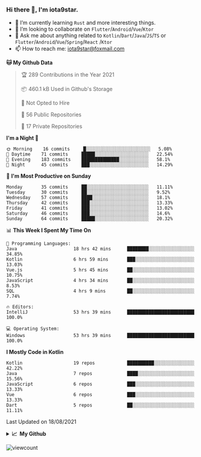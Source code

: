 ### Hi there 👋, I'm iota9star.

- 🌱 I’m currently learning `Rust` and more interesting things.
- 👯 I’m looking to collaborate on `Flutter`/`Android`/`Vue`/`Ktor`
- 💬 Ask me about anything related to `Kotlin`/`Dart`/`Java`/`JS`/`TS` or `Flutter`/`Android`/`Vue`/`Spring`/`React`
  /`Ktor`
- 📫 How to reach me: [iota9star@foxmail.com](iota9star@foxmail.com)



<!--START_SECTION:waka-->
**🐱 My Github Data** 

> 🏆 289 Contributions in the Year 2021
 > 
> 📦 460.1 kB Used in Github's Storage 
 > 
> 🚫 Not Opted to Hire
 > 
> 📜 56 Public Repositories 
 > 
> 🔑 17 Private Repositories  
 > 
**I'm a Night 🦉** 

```text
🌞 Morning    16 commits     █░░░░░░░░░░░░░░░░░░░░░░░░   5.08% 
🌆 Daytime    71 commits     █████░░░░░░░░░░░░░░░░░░░░   22.54% 
🌃 Evening    183 commits    ██████████████░░░░░░░░░░░   58.1% 
🌙 Night      45 commits     ███░░░░░░░░░░░░░░░░░░░░░░   14.29%

```
📅 **I'm Most Productive on Sunday** 

```text
Monday       35 commits     ██░░░░░░░░░░░░░░░░░░░░░░░   11.11% 
Tuesday      30 commits     ██░░░░░░░░░░░░░░░░░░░░░░░   9.52% 
Wednesday    57 commits     ████░░░░░░░░░░░░░░░░░░░░░   18.1% 
Thursday     42 commits     ███░░░░░░░░░░░░░░░░░░░░░░   13.33% 
Friday       41 commits     ███░░░░░░░░░░░░░░░░░░░░░░   13.02% 
Saturday     46 commits     ███░░░░░░░░░░░░░░░░░░░░░░   14.6% 
Sunday       64 commits     █████░░░░░░░░░░░░░░░░░░░░   20.32%

```


📊 **This Week I Spent My Time On** 

```text
💬 Programming Languages: 
Java                     18 hrs 42 mins      ████████░░░░░░░░░░░░░░░░░   34.85% 
Kotlin                   6 hrs 59 mins       ███░░░░░░░░░░░░░░░░░░░░░░   13.03% 
Vue.js                   5 hrs 45 mins       ██░░░░░░░░░░░░░░░░░░░░░░░   10.75% 
JavaScript               4 hrs 34 mins       ██░░░░░░░░░░░░░░░░░░░░░░░   8.53% 
SQL                      4 hrs 9 mins        ██░░░░░░░░░░░░░░░░░░░░░░░   7.74%

🔥 Editors: 
IntelliJ                 53 hrs 39 mins      █████████████████████████   100.0%

💻 Operating System: 
Windows                  53 hrs 39 mins      █████████████████████████   100.0%

```

**I Mostly Code in Kotlin** 

```text
Kotlin                   19 repos            ██████████░░░░░░░░░░░░░░░   42.22% 
Java                     7 repos             ████░░░░░░░░░░░░░░░░░░░░░   15.56% 
JavaScript               6 repos             ███░░░░░░░░░░░░░░░░░░░░░░   13.33% 
Vue                      6 repos             ███░░░░░░░░░░░░░░░░░░░░░░   13.33% 
Dart                     5 repos             ██░░░░░░░░░░░░░░░░░░░░░░░   11.11%

```



 Last Updated on 18/08/2021
<!--END_SECTION:waka-->

<details>
  <summary><b>📈&nbsp;&nbsp;My Github</b></summary>
  <br>
  <img src='https://github-profile-trophy.vercel.app/?username=iota9star'>
  <img src='https://bad-apple-github-readme.vercel.app/api?show_bg=1&username=iota9star&hide_title=true'>
  <img src='http://cr-skills-chart-widget.azurewebsites.net/api/api?username=iota9star'>
</details>


![viewcount](https://count.getloli.com/get/@iota9star?theme=rule34)
